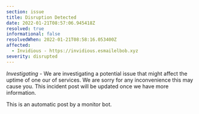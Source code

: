 ```yaml
---
section: issue
title: Disruption Detected
date: 2022-01-21T08:57:06.945418Z
resolved: true
informational: false
resolvedWhen: 2022-01-21T08:58:16.053400Z
affected:
  - Invidious - https://invidious.esmailelbob.xyz
severity: disrupted
---
```

*Investigating* - We are investigating a potential issue that might affect the uptime of one our of services. We are sorry for any inconvenience this may cause you. This incident post will be updated once we have more information.

This is an automatic post by a monitor bot.
        